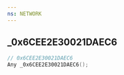```yaml
---
ns: NETWORK
---
```

## _0x6CEE2E30021DAEC6

```c
// 0x6CEE2E30021DAEC6
Any _0x6CEE2E30021DAEC6();
```

